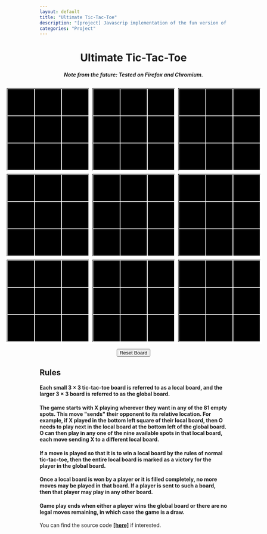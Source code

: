 ```yaml
---
layout: default
title: "Ultimate Tic-Tac-Toe"
description: "[project] Javascrip implementation of the fun version of Tic-Tac-Toe"
categories: "Project"
---
```


<style type="text/css">

:root {
	--big-square-size: 220px;
	--small-square-size: 71px;
	--font-size: 73px;
}

.macroBoard {
	display:grid;
	justify-content: center;	
	align-content: center;
	grid-template-columns: repeat(3,auto);
}


.microBoard {
	width:var(--big-square-size);
	height:var(--big-square-size);
	background-color: black;
	border: 5px solid white;
	display: grid;
	position: relative;
	justify-content: center;
  	justify-items: center;
  	align-items: center;
	grid-template-columns: repeat(3,auto);
}

.microBoard.x::before {
	content: "";
	display: block;
	width: calc(var(--big-square-size));
	height: calc((var(--big-square-size)/3));
	position: absolute;
	background-color: hotpink;
	border-radius: 50px;
	transform: rotate(45deg);
}

.microBoard.x::after{
	content: "";
	display: block;
	width: calc(var(--big-square-size));
	height: calc((var(--big-square-size)/3));
	position: absolute;
	background-color: hotpink;
	border-radius: 50px;
	transform: rotate(-45deg);
}


.microBoard.o::before{
	content: "";
	display: block;
	width: calc(var(--big-square-size) * .9);
	height: calc(var(--big-square-size) * .9);
	position: absolute;
	background-color: hotpink;
	border-radius: 50%;
}

.microBoard.o::after{
	content: "";
	display: block;
	width: calc(var(--big-square-size) * .5);
	height: calc(var(--big-square-size) * .5);
	position: absolute;
	background-color: black;
	border-radius: 50%;
}

.microBoard.draw::after{
	content: "";
	display: block;
	width: calc(var(--big-square-size) * .8);
	height: calc(var(--big-square-size) * .8);
	position: absolute;
	background-color: hotpink;
}


.cell {
	width:var(--small-square-size);
	height:var(--small-square-size);
	background-color: black;
	border: 1px solid white;
	display: flex;
	justify-content: center;
	align-items: center;
}

.cell.x::before,
.cell.x::after,
.cell.o::before{
	background-color: hotpink;
}

.cell.o::after{
	background-color: black;
}

.microBoard.xHover .cell:not(.x):not(.o):hover::before,
.microBoard.xHover .cell:not(.x):not(.o):hover::after{
	background-color: grey;
}

.microBoard.oHover .cell:not(.x):not(.o):hover::before{
	background-color: grey;
}

.microBoard.oHover .cell:not(.x):not(.o):hover::after{
	background-color: black;
}


.cell.x::before,
.cell.x::after,
.microBoard.xHover .cell:not(.x):not(.o):hover::before,
.microBoard.xHover .cell:not(.x):not(.o):hover::after{
	content: "";
	display: block;
	width: calc(var(--small-square-size));
	height: calc((var(--small-square-size)/3));
	position: absolute;
	border-radius: 50px;
}

.cell.x::before,
.microBoard.xHover .cell:not(.x):not(.o):hover::before{
	transform: rotate(45deg);
}

.cell.x::after,
.microBoard.xHover .cell:not(.x):not(.o):hover::after{
	transform: rotate(-45deg);
}


.cell.o::before,
.microBoard.oHover .cell:not(.x):not(.o):hover::before{
	content: "";
	display: block;
	width: calc(var(--small-square-size) * .9);
	height: calc(var(--small-square-size) * .9);
	position: absolute;
	border-radius: 50%;
}

.cell.o::after,
.microBoard.oHover .cell:not(.x):not(.o):hover::after{
	content: "";
	display: block;
	width: calc(var(--small-square-size) * .5);
	height: calc(var(--small-square-size) * .5);
	position: absolute;
	border-radius: 50%;
}

.resetButton {
	display: block;
	margin: 0 auto;
	cursor: pointer
	margin-bottom: 10px;
}

.restart {
	display: none;
	position: fixed;
	top: 0;
	left: 0;
	right: 0;
	bottom: 0;
	color: white;
	font-size: var(--font-size);
	background-color: black;
	opacity: .90;
	justify-content: center;
	align-items: center;
	flex-direction: column;
}

.restart.show {
	display: flex;
}
</style>

<title>Ultimate Tic-Tac-Toe - LostMyPlaintext</title>
<div class="well article">
	<h1 style="text-align: center;">Ultimate Tic-Tac-Toe</h1>
	<h5 style="text-align: center;">Note from the future: Tested on Firefox and Chromium.</h5>
</div>

<!-- Main Board  -->
<div class = "macroBoard" id = "macroBoard">
	<div class="microBoard" microBoard>
		<div class="cell" id="0" cell0></div>
		<div class="cell" id="0" cell0></div>
		<div class="cell" id="0" cell0></div>
		<div class="cell" id="0" cell0></div>
		<div class="cell" id="0" cell0></div>
		<div class="cell" id="0" cell0></div>
		<div class="cell" id="0" cell0></div>
		<div class="cell" id="0" cell0></div>
		<div class="cell" id="0" cell0></div>
	</div>			
	<div class="microBoard" microBoard>
		<div class="cell" id="1" cell1></div>
		<div class="cell" id="1" cell1></div>
		<div class="cell" id="1" cell1></div>
		<div class="cell" id="1" cell1></div>
		<div class="cell" id="1" cell1></div>
		<div class="cell" id="1" cell1></div>
		<div class="cell" id="1" cell1></div>
		<div class="cell" id="1" cell1></div>
		<div class="cell" id="1" cell1></div>
	</div>						
	<div class="microBoard" microBoard>
		<div class="cell" id="2" cell2></div>
		<div class="cell" id="2" cell2></div>
		<div class="cell" id="2" cell2></div>
		<div class="cell" id="2" cell2></div>
		<div class="cell" id="2" cell2></div>
		<div class="cell" id="2" cell2></div>
		<div class="cell" id="2" cell2></div>
		<div class="cell" id="2" cell2></div>
		<div class="cell" id="2" cell2></div>
	</div>			
	<div class="microBoard" microBoard>
		<div class="cell" id="3" cell3></div>
		<div class="cell" id="3" cell3></div>
		<div class="cell" id="3" cell3></div>
		<div class="cell" id="3" cell3></div>
		<div class="cell" id="3" cell3></div>
		<div class="cell" id="3" cell3></div>
		<div class="cell" id="3" cell3></div>
		<div class="cell" id="3" cell3></div>
		<div class="cell" id="3" cell3></div>
	</div>			
	<div class="microBoard" microBoard>
		<div class="cell" id="4" cell4></div>
		<div class="cell" id="4" cell4></div>
		<div class="cell" id="4" cell4></div>
		<div class="cell" id="4" cell4></div>
		<div class="cell" id="4" cell4></div>
		<div class="cell" id="4" cell4></div>
		<div class="cell" id="4" cell4></div>
		<div class="cell" id="4" cell4></div>
		<div class="cell" id="4" cell4></div>
	</div>			
	<div class="microBoard" microBoard>
		<div class="cell" id="5" cell5></div>
		<div class="cell" id="5" cell5></div>
		<div class="cell" id="5" cell5></div>
		<div class="cell" id="5" cell5></div>
		<div class="cell" id="5" cell5></div>
		<div class="cell" id="5" cell5></div>
		<div class="cell" id="5" cell5></div>
		<div class="cell" id="5" cell5></div>
		<div class="cell" id="5" cell5></div>
	</div>							
	<div class="microBoard" microBoard>
		<div class="cell" id="6" cell6></div>
		<div class="cell" id="6" cell6></div>
		<div class="cell" id="6" cell6></div>
		<div class="cell" id="6" cell6></div>
		<div class="cell" id="6" cell6></div>
		<div class="cell" id="6" cell6></div>
		<div class="cell" id="6" cell6></div>
		<div class="cell" id="6" cell6></div>
		<div class="cell" id="6" cell6></div>
	</div>			
	<div class="microBoard" microBoard>
		<div class="cell" id="7" cell7></div>
		<div class="cell" id="7" cell7></div>
		<div class="cell" id="7" cell7></div>
		<div class="cell" id="7" cell7></div>
		<div class="cell" id="7" cell7></div>
		<div class="cell" id="7" cell7></div>
		<div class="cell" id="7" cell7></div>
		<div class="cell" id="7" cell7></div>
		<div class="cell" id="7" cell7></div>
	</div>						
	<div class="microBoard" microBoard>
		<div class="cell" id="8" cell8></div>
		<div class="cell" id="8" cell8></div>
		<div class="cell" id="8" cell8></div>
		<div class="cell" id="8" cell8></div>
		<div class="cell" id="8" cell8></div>
		<div class="cell" id="8" cell8></div>
		<div class="cell" id="8" cell8></div>
		<div class="cell" id="8" cell8></div>
		<div class="cell" id="8" cell8></div>
	</div>			
</div>
<p></p>

<!-- Reset Button -->
<div>
	<button class="resetButton" id="resetButton">Reset Board</button>
</div>
<p></p>

<!-- Rules -->  
<div class="well article">
	<h2>Rules</h2>
	<h4>Each small 3 × 3 tic-tac-toe board is referred to as a local board, and the larger 3 × 3 board is referred to as the global board.</h4>
	<p></p>
	<h4>The game starts with X playing wherever they want in any of the 81 empty spots. This move "sends" their opponent to its relative location. For example, if X played in the bottom left square of their local board, then O needs to play next in the local board at the bottom left of the global board. O can then play in any one of the nine available spots in that local board, each move sending X to a different local board.</h4>
	<p></p>
	<h4>If a move is played so that it is to win a local board by the rules of normal tic-tac-toe, then the entire local board is marked as a victory for the player in the global board.</h4>
	<p></p>
	<h4>Once a local board is won by a player or it is filled completely, no more moves may be played in that board. If a player is sent to such a board, then that player may play in any other board.</h4>
	<p></p>
	<h4>Game play ends when either a player wins the global board or there are no legal moves remaining, in which case the game is a draw.</h4>
	<p></p>
	<p>You can find the source code <a href="https://github.com/0xA2/Ultimate-Tic-Tac-Toe"><b>[here]</b></a> if interested.</p>
</div>

<div class="restart" id="restart">
	<div message></div>
	<button id="exitButton">Play Again</button>
</div>

<script type="text/javascript">
	
const x = 'x'
const o = 'o'

// True if it's X's turn, false if it's O's turn
let xturn

const macroBoard = document.getElementById('macroBoard')

const microBoardElems = document.querySelectorAll('[microBoard]')

const cellElements0 = document.querySelectorAll('[cell0]')

const cellElements1 = document.querySelectorAll('[cell1]')

const cellElements2 = document.querySelectorAll('[cell2]')

const cellElements3 = document.querySelectorAll('[cell3]')

const cellElements4 = document.querySelectorAll('[cell4]')

const cellElements5 = document.querySelectorAll('[cell5]')

const cellElements6 = document.querySelectorAll('[cell6]')

const cellElements7 = document.querySelectorAll('[cell7]')

const cellElements8 = document.querySelectorAll('[cell8]')

const reset = document.getElementById('resetButton')

const winning = [
	[0,1,2],
	[3,4,5],
	[6,7,8],
	[0,3,6],
	[1,4,7],
	[2,5,8],
	[0,4,8],
	[2,4,6]
]

startGame()

reset.addEventListener('click', startGame)

function startGame(){
	xturn = true

	microBoardElems.forEach(microBoard => {
		microBoard.classList.remove(x)
		microBoard.classList.remove(o)
		microBoard.classList.remove('draw')
	})

	cellElements0.forEach(cell => {
		cell.classList.remove(x)
		cell.classList.remove(o)
		cell.addEventListener('click', handleClick, { once: true })
	})

	cellElements1.forEach(cell => {
		cell.classList.remove(x)
		cell.classList.remove(o)
		cell.addEventListener('click', handleClick, { once: true })
	})

	cellElements2.forEach(cell => {
		cell.classList.remove(x)
		cell.classList.remove(o)
		cell.addEventListener('click', handleClick, { once: true })
	})

	cellElements3.forEach(cell => {
		cell.classList.remove(x)
		cell.classList.remove(o)
		cell.addEventListener('click', handleClick, { once: true })
	})

	cellElements4.forEach(cell => {
		cell.classList.remove(x)
		cell.classList.remove(o)
		cell.addEventListener('click', handleClick, { once: true })
	})

	cellElements5.forEach(cell => {
		cell.classList.remove(x)
		cell.classList.remove(o)
		cell.addEventListener('click', handleClick, { once: true })
	})

	cellElements6.forEach(cell => {
		cell.classList.remove(x)
		cell.classList.remove(o)
		cell.addEventListener('click', handleClick, { once: true })
	})

	cellElements7.forEach(cell => {
		cell.classList.remove(x)
		cell.classList.remove(o)
		cell.addEventListener('click', handleClick, { once: true })
	})

	cellElements8.forEach(cell => {
		cell.classList.remove(x)
		cell.classList.remove(o)
		cell.addEventListener('click', handleClick, { once: true })
	})

	setHover()
}

function handleClick(e){

	const curCell = e.target
	const curMark = getCurMark()
	let flag = false
	if ( !microBoardElems[curCell.id].classList.contains(x) && !microBoardElems[curCell.id].classList.contains(o) && !microBoardElems[curCell.id].classList.contains('draw')){
		placeMark(curCell, curMark)
		flag = true
	}

	if (checkMicroWin(curCell,curMark)){
		switch(curCell.id){
			case '0':
				cellElements0.forEach(cell => {
					cell.classList.remove(x);
					cell.classList.remove(o);
				})
			break;
			case '1':
				cellElements1.forEach(cell => {
					cell.classList.remove(x);
					cell.classList.remove(o);
				})
			break;
			case '2':
				cellElements2.forEach(cell => {
					cell.classList.remove(x);
					cell.classList.remove(o);
				})
			break;
			case '3':
				cellElements3.forEach(cell => {
					cell.classList.remove(x);
					cell.classList.remove(o);
				})
			break;
			case '4':
				cellElements4.forEach(cell => {
					cell.classList.remove(x);
					cell.classList.remove(o);
				})
			break;
			case '5':
				cellElements5.forEach(cell => {
					cell.classList.remove(x);
					cell.classList.remove(o);
				})
			break;
			case '6':
				cellElements6.forEach(cell => {
					cell.classList.remove(x);
					cell.classList.remove(o);
				})
			break;
			case '7':
				cellElements7.forEach(cell => {
					cell.classList.remove(x);
					cell.classList.remove(o);
				})
			break;
			case '8':
				cellElements8.forEach(cell => {
					cell.classList.remove(x);
					cell.classList.remove(o);
				})
				break;
		}
		microBoardElems[curCell.id].classList.add(curMark)
	}


	if (checkMicroDraw(curCell)){
		switch(curCell.id){
			case '0':
				cellElements0.forEach(cell => {
					cell.classList.remove(x);
					cell.classList.remove(o);
				})
				break;
			case '1':
				cellElements1.forEach(cell => {
					cell.classList.remove(x);
					cell.classList.remove(o);
				})
				break;
			case '2':
				cellElements2.forEach(cell => {
					cell.classList.remove(x);
					cell.classList.remove(o);
				})
				break;
			case '3':
				cellElements3.forEach(cell => {
					cell.classList.remove(x);
					cell.classList.remove(o);
				})
				break;
			case '4':
				cellElements4.forEach(cell => {
					cell.classList.remove(x);
					cell.classList.remove(o);
				})
				break;
			case '5':
				cellElements5.forEach(cell => {
					cell.classList.remove(x);
					cell.classList.remove(o);
				})
				break;
			case '6':
				cellElements6.forEach(cell => {
					cell.classList.remove(x);
					cell.classList.remove(o);
				})
				break;
			case '7':
				cellElements7.forEach(cell => {
					cell.classList.remove(x);
					cell.classList.remove(o);
				})
				break;
			case '8':
				cellElements8.forEach(cell => {
					cell.classList.remove(x);
					cell.classList.remove(o);
				})
				break;
		}
		microBoardElems[curCell.id].classList.add('draw')
	}


	if (checkMacroWin(curMark)){
		if (curMark == x){
			alert('X wins')
		}
		else{
			alert('O wins')
		}
		startGame()
	}

	if (checkMacroDraw()){
		alert("Draw")
		startGame()
	}

	if (flag){
		switchTurns()
	}
	setHover()
}

function getCurMark(){
	if (xturn) {
		return x
	}
	else{
		return o
	}
}

function placeMark(curCell, curMark){
	 curCell.classList.add(curMark)
}

function switchTurns(){
	xturn = !xturn
}

function setHover(){
	microBoardElems.forEach(board => {
		board.classList.remove('xHover')
		board.classList.remove('oHover')
	})

	if (xturn) {
		microBoardElems.forEach(board => {
			if ( !board.classList.contains(x) && !board.classList.contains(o) && !board.classList.contains('draw')){
				board.classList.add('xHover')
			}
		})
	}
	else{
		microBoardElems.forEach(board => {
			if ( !board.classList.contains(x) && !board.classList.contains(o) ){
				board.classList.add('oHover')
			}
		})
	}
}

function checkMicroWin(curCell,curMark){
	return winning.some(combinations => {
		return combinations.every(i => {
			switch(curCell.id){
				case '0':
					return cellElements0[i].classList.contains(curMark);
					break;
				case '1':
					return cellElements1[i].classList.contains(curMark);
					break;
				case '2':
					return cellElements2[i].classList.contains(curMark);
					break;
				case '3':
					return cellElements3[i].classList.contains(curMark);
					break;
				case '4':
					return cellElements4[i].classList.contains(curMark);
					break;
				case '5':
					return cellElements5[i].classList.contains(curMark);
					break;
				case '6':
					return cellElements6[i].classList.contains(curMark);
					break;
				case '7':
					return cellElements7[i].classList.contains(curMark);
					break;
				case '8':
					return cellElements8[i].classList.contains(curMark);
					break;
			}
		})
	})
}

function checkMicroDraw(curCell){
	switch(curCell.id){
		case '0':
			return [...cellElements0].every(cell => {
				return cell.classList.contains(x) || cell.classList.contains(o)
			})
			break;
		case '1':
			return [...cellElements1].every(cell => {
				return cell.classList.contains(x) || cell.classList.contains(o)
			})
			break;
		case '2':
			return [...cellElements2].every(cell => {
				return cell.classList.contains(x) || cell.classList.contains(o)
			})
			break;
		case '3':
			return [...cellElements3].every(cell => {
				return cell.classList.contains(x) || cell.classList.contains(o)
			})
			break;
		case '4':
			return [...cellElements4].every(cell => {
				return cell.classList.contains(x) || cell.classList.contains(o)
			})
			break;
		case '5':
			return [...cellElements5].every(cell => {
				return cell.classList.contains(x) || cell.classList.contains(o)
			})
			break;
		case '6':
			return [...cellElements6].every(cell => {
				return cell.classList.contains(x) || cell.classList.contains(o)
			})
			break;
		case '7':
			return [...cellElements7].every(cell => {
				return cell.classList.contains(x) || cell.classList.contains(o)
			})
			break;
		case '8':
			return [...cellElements8].every(cell => {
				return cell.classList.contains(x) || cell.classList.contains(o)
			})
			break;

	}

}


function checkMacroWin(curMark){
	return winning.some(combinations => {
		return combinations.every(i => {
			return microBoardElems[i].classList.contains(curMark);
		})
	})
}

function checkMacroDraw(){
	return [...microBoardElems].every(microBoard => {
		return microBoard.classList.contains(x) || microBoard.classList.contains(o) || microBoard.classList.contains('draw')
	})
}

</script>

